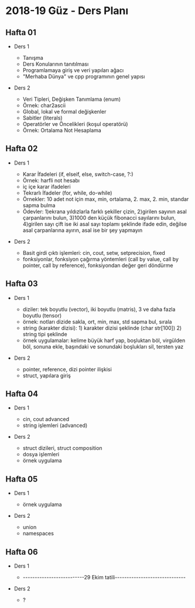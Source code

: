 # 2018-19 Güz - Ders Planı

## Hafta 01
* Ders 1
  * Tanışma
  * Ders Konularının tanıtılması
  * Programlamaya giriş ve veri yapıları ağacı
  * "Merhaba Dünya" ve cpp programının genel yapısı
  
* Ders 2
  * Veri Tipleri, Değişken Tanımlama (enum)
  * Örnek: char2ascii
  * Global, lokal ve formal değişkenler
  * Sabitler (literals)
  * Operatörler ve Öncelikleri (koşul operatörü)
  * Örnek: Ortalama Not Hesaplama
  
## Hafta 02
* Ders 1
  * Karar İfadeleri (if, elseif, else, switch-case, ?:)
  * Örnek: harfli not hesabı
  * iç içe karar ifadeleri
  * Tekrarlı İfadeler (for, while, do-while)
  * Örnekler: 10 adet not için max, min, ortalama, 2. max, 2. min, standar sapma bulma
  * Ödevler: 
    1)ekrana yıldızlarla farklı şekiller çizin, 2)girilen sayının asal çarpanlarını bulun, 3)1000 den küçük fibonacci sayılarını bulun, 4)girilen sayı çift ise iki asal sayı toplamı şeklinde ifade edin, değilse asal çarpanlarına ayırın, asal ise bir şey yapmayın
  
* Ders 2
  * Basit girdi çıktı işlemleri: cin, cout, setw, setprecision, fixed
  * fonksiyonlar, fonksiyon çağırma yöntemleri (call by value, call by pointer, call by reference), fonksiyondan değer geri döndürme
  
## Hafta 03
* Ders 1
  * diziler: tek boyutlu (vector), iki boyutlu (matris), 3 ve daha fazla boyutlu (tensor)
  * örnek: notları dizide sakla, ort, min, max, std sapma bul, sırala
  * string (karakter dizisi): 1) karakter dizisi şeklinde (char str[100]) 2) string tipi şeklinde
  * örnek uygulamalar: kelime büyük harf yap, boşluktan böl, virgülden böl, sonuna ekle, başındaki ve sonundaki boşlukları sil, tersten yaz

* Ders 2
  * pointer, reference, dizi pointer ilişkisi
  * struct, yapılara giriş
  
## Hafta 04
* Ders 1
  * cin, cout advanced
  * string işlemleri (advanced)

* Ders 2
  * struct dizileri, struct composition
  * dosya işlemleri
  * örnek uygulama

## Hafta 05
* Ders 1
  * örnek uygulama
  
* Ders 2
  * union
  * namespaces
  
  
## Hafta 06
* Ders 1
  * --------------------------29 Ekim tatili------------------------------
  
* Ders 2
  * ?
